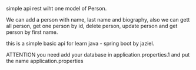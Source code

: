 simple api rest wiht one model of Person.

We can add a person with name, last name and biography, also we can gett all person, get one person by id, delete person, update person and get person by first name.

this is a simple basic api for learn java - spring boot by jaziel.


 ATTENTION you need add your database in application.properties.1 and put the name application.properties